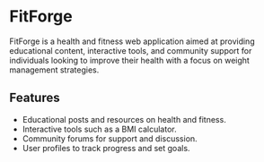 # FitForge

FitForge is a health and fitness web application aimed at providing
educational content, interactive tools, and community support for
individuals looking to improve their health with a focus on weight
management strategies.

## Features

- Educational posts and resources on health and fitness.
- Interactive tools such as a BMI calculator.
- Community forums for support and discussion.
- User profiles to track progress and set goals.
